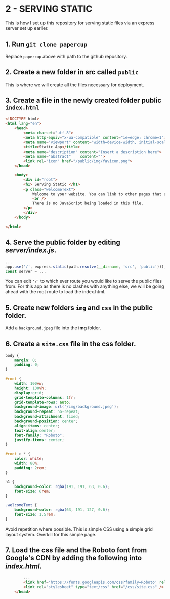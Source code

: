 

# 2 - SERVING STATIC

This is how I set up this repository for serving static files via an express server set up earlier.

## 1. Run `git clone papercup`

Replace `papercup` above with path to the github repository.

## 2. Create a new folder in src called `public`

This is where we will create all the files necessary for deployment.

## 3. Create a file in the newly created folder **public** `index.html`

```html
<!DOCTYPE html>
<html lang="en">
    <head>
        <meta charset="utf-8">
        <meta http-equiv="x-ua-compatible" content="ie=edge; chrome=1">
        <meta name="viewport" content="width=device-width, initial-scale=1.0, user-scalable=yes">
        <title>Static App</title>
        <meta name="description" content="Insert a description here">
        <meta name="abstract"    content="">
        <link rel="icon" href="/public/img/favicon.png">
    </head>

    <body>
        <div id="root">
        <h1> Serving Static </h1>
        <p class="welcomeText">
            Welcome to your website. You can link to other pages that are in the public folder.
            <br />
            There is no JavaScript being loaded in this file. 
        </p>
        </div>
    </body>

</html>
```

## 4. Serve the **public** folder by editing *server/index.js*.

```javascript
...
app.use('/', express.static(path.resolve(__dirname, 'src', 'public')));
const server = ...
```

You can edit `'/'` to which ever route you would like to serve the public files from. For this app as there is no clashes with anything else, we will be going ahead with the root route to load the index.html.

## 5. Create new folders `img` and `css` in the public folder. 

Add a `background.jpeg` file into the **img** folder. 

## 6. Create a `site.css` file in the css folder.

```css
body {
    margin: 0;
    padding: 0;
}

#root {
    width: 100vw;
    height: 100vh;
    display:grid;
    grid-template-columns: 1fr;
    grid-template-rows: auto;
    background-image: url('/img/background.jpeg');
    background-repeat: no-repeat;
    background-attachment: fixed;
    background-position: center; 
    align-items: center;
    text-align:center;
    font-family: "Roboto";
    justify-items: center;
}

#root > * {
    color: white;
    width: 80%;
    padding: 2rem;
}

h1 {
    background-color: rgba(191, 191, 63, 0.6);
    font-size: 6rem;
}

.welcomeText {
    background-color: rgba(63, 191, 127, 0.6);
    font-size: 1.5rem; 
}
```

Avoid repetition where possible. This is simple CSS using a simple grid layout system. Overkill for this simple page.

## 7. Load the css file and the Roboto font from Google's CDN by adding the following into *index.html*.

```html
        ...
        <link href='https://fonts.googleapis.com/css?family=Roboto' rel='stylesheet'>
        <link rel="stylesheet" type="text/css" href="/css/site.css" />
    </head>
```
